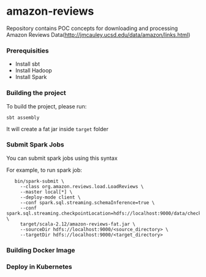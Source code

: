 # amazon-reviews
Repository contains POC concepts for downloading and processing Amazon Reviews Data(http://jmcauley.ucsd.edu/data/amazon/links.html)

### Prerequisities
* Install sbt
* Install Hadoop
* Install Spark

### Building the project
To build the project, please run:
```
sbt assembly
```

It will create a fat jar inside `target` folder

### Submit Spark Jobs
You can submit spark jobs using this syntax

For example, to run spark job:
```
   bin/spark-submit \
     --class org.amazon.reviews.load.LoadReviews \
     --master local[*] \
     --deploy-mode client \
     --conf spark.sql.streaming.schemaInference=true \
     --conf spark.sql.streaming.checkpointLocation=hdfs://localhost:9000/data/checkpoint \
     target/scala-2.12/amazon-reviews-fat.jar \
     --sourceDir hdfs://localhost:9000/<source_directory> \
     --targetDir hdfs://localhost:9000/<target_directory>
```

### Building Docker Image

### Deploy in Kubernetes